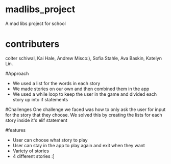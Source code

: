 # madlibs_project
A mad libs project for school

# contributers
colter schiwal, 
Kai Hale, 
Andrew Misco:), 
Sofia Stahle, 
Ava Baskin, 
Katelyn Lin.

#Approach
- We used a list for the words in each story 
- We made stories on our own and then combined them in the app
- We used a while loop to keep the user in the game and divided each story up into if statements

#Challenges
One challenge we faced was how to only ask the user for input for the story that they choose. We solved this by creating the lists for each story inside it's elif statement

#features
- User can choose what story to play
- User can stay in the app to play again and exit when they want
- Variety of stories
- 4 different stories
:]
